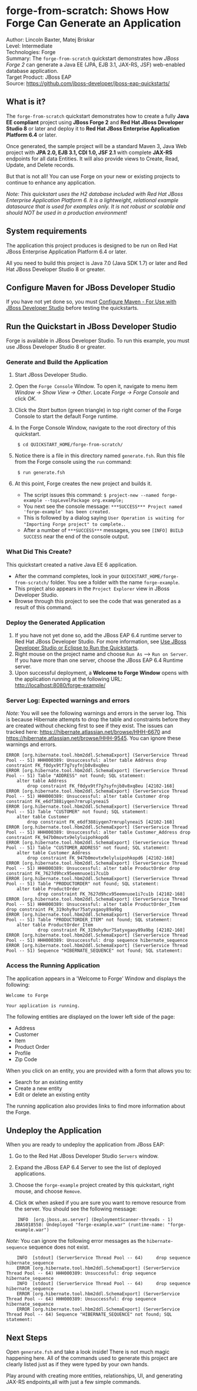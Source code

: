forge-from-scratch: Shows How Forge Can Generate an Application
======================================================================================
Author: Lincoln Baxter, Matej Briskar  
Level: Intermediate  
Technologies: Forge  
Summary: The `forge-from-scratch` quickstart demonstrates how *JBoss Forge 2* can generate a Java EE (JPA, EJB 3.1, JAX-RS, JSF) web-enabled database application.   
Target Product: JBoss EAP  
Source: <https://github.com/jboss-developer/jboss-eap-quickstarts/>  

What is it?
-----------

The `forge-from-scratch` quickstart demonstrates how to create a fully **Java EE compliant** project using **JBoss Forge 2** and **Red Hat JBoss Developer Studio 8** or later and deploy it to **Red Hat JBoss Enterprise Application Platform 6.4** or later. 

Once generated, the sample project will be a standard Maven 3, Java Web project with **JPA 2.0, EJB 3.1, CDI 1.0, JSF 2.1** with complete **JAX-RS** endpoints for all data Entities. It will also provide views to Create, Read, Update, and Delete records.

But that is not all! You can use Forge on your new or existing projects to continue to enhance any application.

_Note: This quickstart uses the H2 database included with Red Hat JBoss Enterprise Application Platform 6. It is a lightweight, relational example datasource that is used for examples only. It is not robust or scalable and should NOT be used in a production environment!_

System requirements
-------------------

The application this project produces is designed to be run on Red Hat JBoss Enterprise Application Platform 6.4 or later.

All you need to build this project is Java 7.0 (Java SDK 1.7) or later and Red Hat JBoss Developer Studio 8 or greater.


Configure Maven for JBoss Developer Studio
------------------------------------------

If you have not yet done so, you must [Configure Maven - For Use with JBoss Developer Studio](https://github.com/jboss-developer/jboss-developer-shared-resources/blob/master/guides/CONFIGURE_MAVEN.md#configure-maven-for-use-with-jboss-developer-studio) before testing the quickstarts.


Run the Quickstart in JBoss Developer Studio
--------------------------------------------

Forge is available in JBoss Developer Studio. To run this example, you must use JBoss Developer Studio 8 or greater.

### Generate and Build the Application

1. Start JBoss Developer Studio.
2. Open the `Forge Console` Window. To open it, navigate to menu item _Window -> Show View -> Other_. Locate _Forge -> Forge Console_ and click _OK_. 
3. Click the _Start_ button (green triangle) in top right corner of the Forge Console to start the default Forge runtime.
4. In the Forge Console Window, navigate to the root directory of this quickstart.

        $ cd QUICKSTART_HOME/forge-from-scratch/
5. Notice there is a file in this directory named `generate.fsh`. Run this file from the Forge console using the `run` command:

        $ run generate.fsh

6. At this point, Forge creates the new project and builds it. 
    * The script issues this command: `$ project-new --named forge-example --topLevelPackage org.example;`
    * You next see the console message: `***SUCCESS*** Project named 'forge-example' has been created.`
    * This is followed by a dialog saying `User Operation is waiting for "Importing Forge project" to complete.`.
    * After a number of `***SUCCESS***` messages, you see `[INFO] BUILD SUCCESS` near the end of the console output.


### What Did This Create?

This quickstart created a native Java EE 6 application. 

* After the command completes, look in your `QUICKSTART_HOME/forge-from-scratch/` folder. You see a folder with the name `forge-example`. 
* This project also appears in the `Project Explorer` view in JBoss Developer Studio. 
* Browse through this project to see the code that was generated as a result of this command. 

### Deploy the Generated Application

1. If you have not yet done so, add the JBoss EAP 6.4 runtime server to Red Hat JBoss Developer Studio. For more information, see [Use JBoss Developer Studio or Eclipse to Run the Quickstarts](https://github.com/jboss-developer/jboss-developer-shared-resources/blob/master/guides/USE_JBDS.md).
2. Right mouse on the project name and choose `Run As` --> `Run on Server`. If you have more than one server, choose the JBoss EAP 6.4 Runtime server.
3. Upon successful deployment, a **Welcome to Forge Window** opens with the application running at the following URL: <http://localhost:8080/forge-example/>
    
### Server Log: Expected warnings and errors

_Note:_ You will see the following warnings and errors in the server log. This is because Hibernate attempts to drop the table and constraints before they are created without checking first to see if they exist. The issues can tracked here: <https://hibernate.atlassian.net/browse/HHH-6670> and <https://hibernate.atlassian.net/browse/HHH-9545>. You can ignore these warnings and errors.

    ERROR [org.hibernate.tool.hbm2ddl.SchemaExport] (ServerService Thread Pool -- 51) HHH000389: Unsuccessful: alter table Address drop constraint FK_f0dyx9tf7g7syfnjb8v8xq8eu
    ERROR [org.hibernate.tool.hbm2ddl.SchemaExport] (ServerService Thread Pool -- 51) Table "ADDRESS" not found; SQL statement:
        alter table Address 
            drop constraint FK_f0dyx9tf7g7syfnjb8v8xq8eu [42102-168]
    ERROR [org.hibernate.tool.hbm2ddl.SchemaExport] (ServerService Thread Pool -- 51) HHH000389: Unsuccessful: alter table Customer drop constraint FK_e6df388iyqen7rmruplyneai5
    ERROR [org.hibernate.tool.hbm2ddl.SchemaExport] (ServerService Thread Pool -- 51) Table "CUSTOMER" not found; SQL statement:
        alter table Customer 
            drop constraint FK_e6df388iyqen7rmruplyneai5 [42102-168]
    ERROR [org.hibernate.tool.hbm2ddl.SchemaExport] (ServerService Thread Pool -- 51) HHH000389: Unsuccessful: alter table Customer_Address drop constraint FK_947b0movtx9elyluipohkopd6
    ERROR [org.hibernate.tool.hbm2ddl.SchemaExport] (ServerService Thread Pool -- 51) Table "CUSTOMER_ADDRESS" not found; SQL statement:
        alter table Customer_Address 
            drop constraint FK_947b0movtx9elyluipohkopd6 [42102-168]
    ERROR [org.hibernate.tool.hbm2ddl.SchemaExport] (ServerService Thread Pool -- 51) HHH000389: Unsuccessful: alter table ProductOrder drop constraint FK_7627d9hcx95eemnuoe1i7cu1b
    ERROR [org.hibernate.tool.hbm2ddl.SchemaExport] (ServerService Thread Pool -- 51) Table "PRODUCTORDER" not found; SQL statement:
        alter table ProductOrder 
                drop constraint FK_7627d9hcx95eemnuoe1i7cu1b [42102-168]
    ERROR [org.hibernate.tool.hbm2ddl.SchemaExport] (ServerService Thread Pool -- 51) HHH000389: Unsuccessful: alter table ProductOrder_Item drop constraint FK_319ohy9ur75atyxgaoy89a9bg
    ERROR [org.hibernate.tool.hbm2ddl.SchemaExport] (ServerService Thread Pool -- 51) Table "PRODUCTORDER_ITEM" not found; SQL statement:
        alter table ProductOrder_Item 
                drop constraint FK_319ohy9ur75atyxgaoy89a9bg [42102-168]
    ERROR [org.hibernate.tool.hbm2ddl.SchemaExport] (ServerService Thread Pool -- 51) HHH000389: Unsuccessful: drop sequence hibernate_sequence
    ERROR [org.hibernate.tool.hbm2ddl.SchemaExport] (ServerService Thread Pool -- 51) Sequence "HIBERNATE_SEQUENCE" not found; SQL statement:
            
### Access the Running Application

The application appears in a 'Welcome to Forge' Window and displays the following:

    Welcome to Forge
        
    Your application is running. 

The following entities are displayed on the lower left side of the page:

* Address
* Customer
* Item
* Product Order
* Profile
* Zip Code

When you click on an entity, you are provided with a form that allows you to:

* Search for an existing entity
* Create a new entity
* Edit or delete an existing entity

The running application also provides links to find more information about the Forge. 
 

Undeploy the Application
------------------------

When you are ready to undeploy the application from JBoss EAP:

   
1. Go to the Red Hat JBoss Developer Studio `Servers` window.
2. Expand the JBoss EAP 6.4 Server to see the list of deployed applications.
3. Choose the `forge-example` project created by this quickstart, right mouse, and choose `Remove`. 
4. Click `OK` when asked if you are sure you want to remove resource from the server. You should see the following message:

        INFO  [org.jboss.as.server] (DeploymentScanner-threads - 1) JBAS018558: Undeployed "forge-example.war" (runtime-name: "forge-example.war")


_Note:_ You can ignore the following error messages as the `hibernate-sequence` sequence does not exist.

        INFO  [stdout] (ServerService Thread Pool -- 64)     drop sequence hibernate_sequence
        ERROR [org.hibernate.tool.hbm2ddl.SchemaExport] (ServerService Thread Pool -- 64) HHH000389: Unsuccessful: drop sequence hibernate_sequence
        INFO  [stdout] (ServerService Thread Pool -- 64)     drop sequence hibernate_sequence
        ERROR [org.hibernate.tool.hbm2ddl.SchemaExport] (ServerService Thread Pool -- 64) HHH000389: Unsuccessful: drop sequence hibernate_sequence
        ERROR [org.hibernate.tool.hbm2ddl.SchemaExport] (ServerService Thread Pool -- 64) Sequence "HIBERNATE_SEQUENCE" not found; SQL statement:
 
Next Steps
-------

Open `generate.fsh` and take a look inside! There is not much magic happening here. All of the commands used to generate this project are clearly listed just as if they were typed by your own hands.

Play around with creating more entities, relationships, UI, and generating JAX-RS endpoints,all with just a few simple commands.



